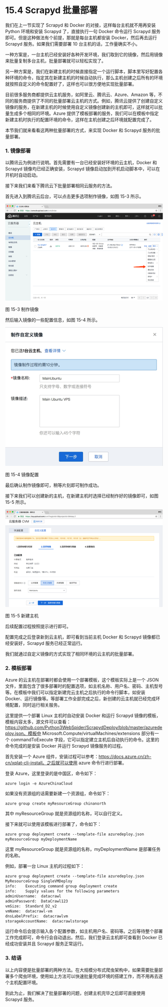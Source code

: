 # 15.4 Scrapyd 批量部署

我们在上一节实现了 Scrapyd 和 Docker 的对接，这样每台主机就不用再安装 Python 环境和安装 Scrapyd 了，直接执行一句 Docker 命令运行 Scrapyd 服务即可。但是这种做法有个前提，那就是每台主机都安装 Docker，然后再去运行 Scrapyd 服务。如果我们需要部署 10 台主机的话，工作量确实不小。

一种方案是，一台主机已经安装好各种开发环境，我们取到它的镜像，然后用镜像来批量复制多台主机，批量部署就可以轻松实现了。

另一种方案是，我们在新建主机的时候直接指定一个运行脚本，脚本里写好配置各种环境的命令，指定其在新建主机的时候自动执行，那么主机创建之后所有的环境就按照自定义的命令配置好了，这样也可以很方便地实现批量部署。

目前很多服务商都提供云主机服务，如阿里云、腾讯云、Azure、Amazon 等，不同的服务商提供了不同的批量部署云主机的方式。例如，腾讯云提供了创建自定义镜像的服务，在新建主机的时候使用自定义镜像创建新的主机即可，这样就可以批量生成多个相同的环境。Azure 提供了模板部署的服务，我们可以在模板中指定新建主机时执行的配置环境的命令，这样在主机创建之后环境就配置完成了。

本节我们就来看看这两种批量部署的方式，来实现 Docker 和 Scrapyd 服务的批量部署。

### 1. 镜像部署

以腾讯云为例进行说明。首先需要有一台已经安装好环境的云主机，Docker 和 Scrapyd 镜像均已经正确安装，Scrapyd 镜像启动加到开机启动脚本中，可以在开机时自动启动。

接下来我们来看下腾讯云下批量部署相同云服务的方法。

首先进入到腾讯云后台，可以点击更多选项制作镜像，如图 15-3 所示。

![](./assets/15-3.png)

图 15-3 制作镜像

然后输入镜像的一些配置信息，如图 15-4 所示。

![](./assets/15-4.jpg)

图 15-4 镜像配置

最后确认制作镜像即可，稍等片刻即可制作成功。

接下来我们可以创建新的主机，在新建主机时选择已经制作好的镜像即可，如图 15-5 所示。

![](./assets/15-5.png)

图 15-5 新建主机

后续配置过程按照提示进行即可。

配置完成之后登录新到云主机，即可看到当前主机 Docker 和 Scrapyd 镜像都已经安装好，Scrapyd 服务已经正常运行。

我们就通过自定义镜像的方式实现了相同环境的云主机的批量部署。

### 2. 模板部署

Azure 的云主机在部署时都会使用一个部署模板，这个模板实际上是一个 JSON 文件，里面包含了很多部署时的配置选项，如主机名称、用户名、密码、主机型号等。在模板中我们可以指定新建完云主机之后执行的命令行脚本，如安装 Docker、运行镜像等。等部署工作全部完成之后，新创建的云主机就已经完成环境配置，同时运行相关服务。

这里提供一个部署 Linux 主机时自动安装 Docker 和运行 Scrapyd 镜像的模板，模板内容太多，源文件可以查看：https://github.com/Python3WebSpider/ScrapydDeploy/blob/master/azuredeploy.json。模板中 Microsoft.Compute/virtualMachines/extensions 部分有一个 commandToExecute 字段，它可以指定建立主机后自动执行的命令。这里的命令完成的是安装 Docker 并运行 Scrapyd 镜像服务的过程。

首先安装一个 Azure 组件，安装过程可以参考：https://docs.azure.cn/zh-cn/xplat-cli-install。之后就可以使用 azure 命令行进行部署。

登录 Azure，这里登录的是中国区，命令如下：

```
azure login -e AzureChinaCloud
```

如果没有资源组的话需要新建一个资源组，命令如下：

```
azure group create myResourceGroup chinanorth
```

其中 myResourceGroup 就是资源组的名称，可以自行定义。

接下来就可以使用该模板进行部署了，命令如下：

```
azure group deployment create --template-file azuredeploy.json myResourceGroup myDeploymentName
```

这里 myResourceGroup 就是资源组的名称，myDeploymentName 是部署任务的名称。

例如，部署一台 Linux 主机的过程如下：

```
azure group deployment create --template-file azuredeploy.json MyResourceGroup SingleVMDeploy
info:    Executing command group deployment create
info:    Supply values for the following parameters
adminUsername:  datacrawl
adminPassword:  DataCrawl123
vmSize:  Standard_D2_v2
vmName:  datacrawl-vm
dnsLabelPrefix:  datacrawlvm
storageAccountName:  datacrawlstorage
```

运行命令后会提示输入各个配置参数，如主机用户名、密码等。之后等待整个部署工作完成即可，命令行会自动退出。然后，我们登录云主机即可查看到 Docker 已经成功安装并且 Scrapyd 服务正常运行。

### 3. 结语

以上内容便是批量部署的两种方法。在大规模分布式爬虫架构中，如果需要批量部署多个爬虫环境，使用如上方法可以快速批量完成环境的搭建工作，而不用再去逐个主机配置环境。

到此为止，我们解决了批量部署的问题，创建主机完毕之后即可直接使用 Scrapyd 服务。